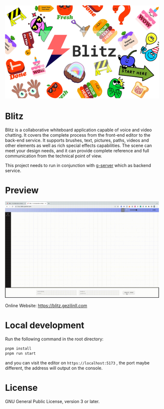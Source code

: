 ![Blitz](logo.jpg)

# Blitz

Blitz is a collaborative whiteboard application capable of voice and video chatting. It covers the complete process from the front-end editor to the back-end service. It supports brushes, text, pictures, paths, videos and other elements as well as rich special effects capabilities. The scene can meet your design needs, and it can provide complete reference and full communication from the technical point of view.

This project needs to run in conjunction with [g-server](https://github.com/gezilinll/g-server) which as backend service.

# Preview

![Blitz](preview.gif)

Online Website: <https://blitz.gezilinll.com>

# Local development

Run the following command in the root directory:

```javascript
pnpm install
pnpm run start
```

and you can visit the editor on `https://localhost:5173` , the port maybe different, the address will output on the console.

# License

GNU General Public License, version 3 or later.
